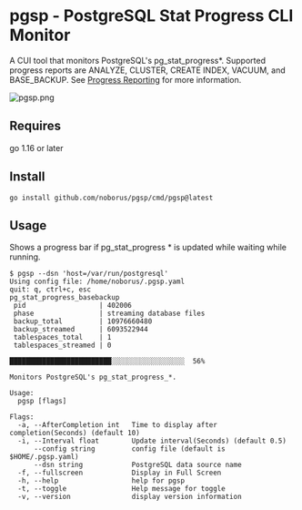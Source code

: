 # pgsp - PostgreSQL Stat Progress CLI Monitor

A CUI tool that monitors PostgreSQL's pg_stat_progress*.
Supported progress reports are ANALYZE, CLUSTER, CREATE INDEX, VACUUM, and BASE_BACKUP.
See [Progress Reporting](https://www.postgresql.org/docs/current/progress-reporting.html) for more information.

![pgsp.png](https://raw.githubusercontent.com/noborus/pgsp/master/docs/pgsp.png)


## Requires

go 1.16 or later

## Install

```console
go install github.com/noborus/pgsp/cmd/pgsp@latest
```

## Usage

Shows a progress bar if pg_stat_progress * is updated while waiting while running.

```console
$ pgsp --dsn 'host=/var/run/postgresql'
Using config file: /home/noborus/.pgsp.yaml
quit: q, ctrl+c, esc
pg_stat_progress_basebackup
 pid                  | 402006
 phase                | streaming database files
 backup_total         | 10976660480
 backup_streamed      | 6093522944
 tablespaces_total    | 1
 tablespaces_streamed | 0

█████████████████████████░░░░░░░░░░░░░░░░░░  56%
```

```console
Monitors PostgreSQL's pg_stat_progress_*.

Usage:
  pgsp [flags]

Flags:
  -a, --AfterCompletion int   Time to display after completion(Seconds) (default 10)
  -i, --Interval float        Update interval(Seconds) (default 0.5)
      --config string         config file (default is $HOME/.pgsp.yaml)
      --dsn string            PostgreSQL data source name
  -f, --fullscreen            Display in Full Screen
  -h, --help                  help for pgsp
  -t, --toggle                Help message for toggle
  -v, --version               display version information
```